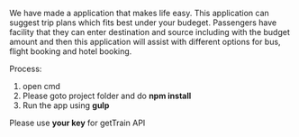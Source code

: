 We have made a application that makes life easy. 
This application can suggest trip plans which fits best under your budeget. 
Passengers have facility that they can enter destination and source including with the 
budget amount and then this application will assist with different options 
for bus, flight booking and hotel booking.


Process:
1. open cmd
2. Please goto project folder and do <b>npm install</b>
3. Run the app using <b>gulp</b>


Please use <b>your key</b> for getTrain API